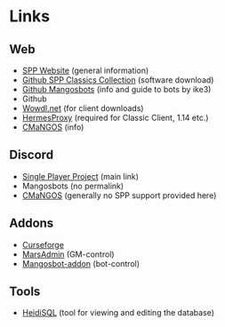 # Links

## Web

-   [SPP Website](https://singleplayerproject.com/viewtopic.php?f=4&t=373) (general information)
-   [Github SPP Classics Collection](https://github.com/celguar/spp-classics-cmangos/releases) (software download)
-   [Github Mangosbots](http://ike3.github.io/mangosbot-docs/) (info and guide to bots by ike3)
-   Github
-   [Wowdl.net](https://wowdl.net/) (for client downloads)
-   [HermesProxy](https://github.com/WowLegacyCore/HermesProxy) (required for Classic Client, 1.14 etc.)
-   [CMaNGOS](https://cmangos.net/) (info)

## Discord

-   [Single Player Project](https://discord.gg/TpxqWWT) (main link)
-   Mangosbots (no permalink)
-   [CMaNGOS](https://discord.gg/Dgzerzb) (generally no SPP support provided here)

## Addons

-   [Curseforge](https://www.curseforge.com/wow/addons?filter-game-version=2020709689%3A6904&filter-sort=4)
-   [MarsAdmin](https://cdn.discordapp.com/attachments/645260188256829451/739113895960248330/MarsAdmin.zip) (GM-control)
-   [Mangosbot-addon](https://github.com/celguar/mangosbot-addon) (bot-control)

## Tools

-   [HeidiSQL](https://www.heidisql.com/) (tool for viewing and editing the database)
